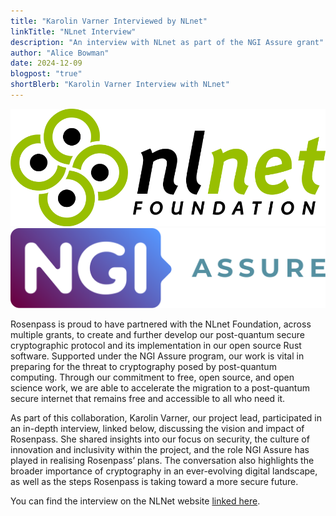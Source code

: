 ```yaml
---
title: "Karolin Varner Interviewed by NLnet"
linkTitle: "NLnet Interview"
description: "An interview with NLnet as part of the NGI Assure grant"
author: "Alice Bowman"
date: 2024-12-09
blogpost: "true"
shortBlerb: "Karolin Varner Interview with NLnet"
---
```


<div>
	<a href="https://nlnet.nl/project/Rosenpass/interview.html" >
        <img src="/icons/nlnet.svg" class="rp-supporter" alt="Logo NLnet: abstract logo of four people seen from above">
        <img src="/icons/ngiassure.svg" class="rp-supporter" alt="Logo NGI Assure: letterlogo shaped like a tag">
    </a>
</div>

Rosenpass is proud to have partnered with the NLnet Foundation, across multiple grants,
to create and further develop our post-quantum secure cryptographic protocol and its implementation in our open source Rust software. Supported under the NGI Assure program,
our work is vital in preparing for the threat to cryptography posed by post-quantum computing. Through our commitment to free, open source, and open science work, we are able to accelerate the 
migration to a post-quantum secure internet that remains free and accessible to all who need it.

As part of this collaboration, Karolin Varner, our project lead, participated in an in-depth interview, linked below, discussing the vision and impact of Rosenpass. She shared insights into our focus on 
security, the culture of innovation and inclusivity within the project, and the role NGI Assure has played in realising Rosenpass’ plans. The conversation also highlights the broader importance of 
cryptography in an ever-evolving digital landscape, as well as the steps Rosenpass is taking toward a more secure future.


You can find the interview on the NLNet website [linked here](https://nlnet.nl/project/Rosenpass/interview.html).
